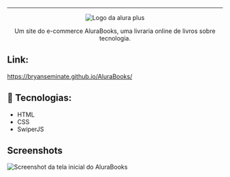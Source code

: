 

<hr>

<p align="center"> <img src="https://github.com/MonicaHillman/alurabooks/blob/aula05/img/Logo.svg" alt="Logo da alura plus"> </p>
<p align="center">Um site do e-commerce AluraBooks, uma livraria online de livros sobre tecnologia.</p>

## Link:
https://bryanseminate.github.io/AluraBooks/


## 🚀 Tecnologias: 
* HTML
* CSS
* SwiperJS

## Screenshots
![Screenshot da tela inicial do AluraBooks](https://imgur.com/6GsjQvJ.png)





